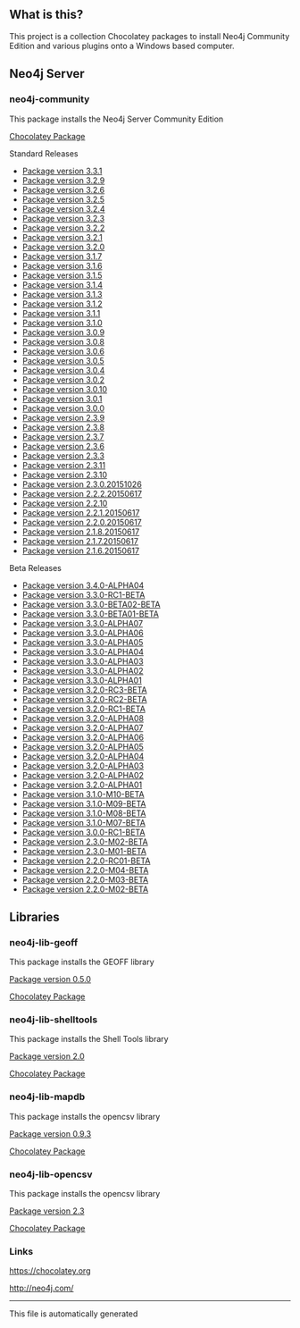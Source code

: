 ## What is this?
This project is a collection Chocolatey packages to install Neo4j Community Edition and various plugins onto a Windows based computer.

## Neo4j Server

### neo4j-community
This package installs the Neo4j Server Community Edition

[Chocolatey Package](https://chocolatey.org/packages/neo4j-community)

Standard Releases
* [Package version 3.3.1](neo4j-community-3.3.1/)
* [Package version 3.2.9](neo4j-community-3.2.9/)
* [Package version 3.2.6](neo4j-community-3.2.6/)
* [Package version 3.2.5](neo4j-community-3.2.5/)
* [Package version 3.2.4](neo4j-community-3.2.4/)
* [Package version 3.2.3](neo4j-community-3.2.3/)
* [Package version 3.2.2](neo4j-community-3.2.2/)
* [Package version 3.2.1](neo4j-community-3.2.1/)
* [Package version 3.2.0](neo4j-community-3.2.0/)
* [Package version 3.1.7](neo4j-community-3.1.7/)
* [Package version 3.1.6](neo4j-community-3.1.6/)
* [Package version 3.1.5](neo4j-community-3.1.5/)
* [Package version 3.1.4](neo4j-community-3.1.4/)
* [Package version 3.1.3](neo4j-community-3.1.3/)
* [Package version 3.1.2](neo4j-community-3.1.2/)
* [Package version 3.1.1](neo4j-community-3.1.1/)
* [Package version 3.1.0](neo4j-community-3.1.0/)
* [Package version 3.0.9](neo4j-community-3.0.9/)
* [Package version 3.0.8](neo4j-community-3.0.8/)
* [Package version 3.0.6](neo4j-community-3.0.6/)
* [Package version 3.0.5](neo4j-community-3.0.5/)
* [Package version 3.0.4](neo4j-community-3.0.4/)
* [Package version 3.0.2](neo4j-community-3.0.2/)
* [Package version 3.0.10](neo4j-community-3.0.10/)
* [Package version 3.0.1](neo4j-community-3.0.1/)
* [Package version 3.0.0](neo4j-community-3.0.0/)
* [Package version 2.3.9](neo4j-community-2.3.9/)
* [Package version 2.3.8](neo4j-community-2.3.8/)
* [Package version 2.3.7](neo4j-community-2.3.7/)
* [Package version 2.3.6](neo4j-community-2.3.6/)
* [Package version 2.3.3](neo4j-community-2.3.3/)
* [Package version 2.3.11](neo4j-community-2.3.11/)
* [Package version 2.3.10](neo4j-community-2.3.10/)
* [Package version 2.3.0.20151026](neo4j-community-2.3.0/)
* [Package version 2.2.2.20150617](neo4j-community-2.2.2/)
* [Package version 2.2.10](neo4j-community-2.2.10/)
* [Package version 2.2.1.20150617](neo4j-community-2.2.1/)
* [Package version 2.2.0.20150617](neo4j-community-2.2.0/)
* [Package version 2.1.8.20150617](neo4j-community-2.1.8/)
* [Package version 2.1.7.20150617](neo4j-community-2.1.7/)
* [Package version 2.1.6.20150617](neo4j-community-2.1.6/)


Beta Releases
* [Package version 3.4.0-ALPHA04](neo4j-community-3.4.0-alpha04/)
* [Package version 3.3.0-RC1-BETA](neo4j-community-3.3.0-rc1-beta/)
* [Package version 3.3.0-BETA02-BETA](neo4j-community-3.3.0-beta02-beta/)
* [Package version 3.3.0-BETA01-BETA](neo4j-community-3.3.0-beta01-beta/)
* [Package version 3.3.0-ALPHA07](neo4j-community-3.3.0-alpha07/)
* [Package version 3.3.0-ALPHA06](neo4j-community-3.3.0-alpha06/)
* [Package version 3.3.0-ALPHA05](neo4j-community-3.3.0-alpha05/)
* [Package version 3.3.0-ALPHA04](neo4j-community-3.3.0-alpha04/)
* [Package version 3.3.0-ALPHA03](neo4j-community-3.3.0-alpha03/)
* [Package version 3.3.0-ALPHA02](neo4j-community-3.3.0-alpha02/)
* [Package version 3.3.0-ALPHA01](neo4j-community-3.3.0-alpha01/)
* [Package version 3.2.0-RC3-BETA](neo4j-community-3.2.0-rc3-beta/)
* [Package version 3.2.0-RC2-BETA](neo4j-community-3.2.0-rc2-beta/)
* [Package version 3.2.0-RC1-BETA](neo4j-community-3.2.0-rc1-beta/)
* [Package version 3.2.0-ALPHA08](neo4j-community-3.2.0-alpha08/)
* [Package version 3.2.0-ALPHA07](neo4j-community-3.2.0-alpha07/)
* [Package version 3.2.0-ALPHA06](neo4j-community-3.2.0-alpha06/)
* [Package version 3.2.0-ALPHA05](neo4j-community-3.2.0-alpha05/)
* [Package version 3.2.0-ALPHA04](neo4j-community-3.2.0-alpha04/)
* [Package version 3.2.0-ALPHA03](neo4j-community-3.2.0-alpha03/)
* [Package version 3.2.0-ALPHA02](neo4j-community-3.2.0-alpha02/)
* [Package version 3.2.0-ALPHA01](neo4j-community-3.2.0-alpha01/)
* [Package version 3.1.0-M10-BETA](neo4j-community-3.1.0-M10-beta/)
* [Package version 3.1.0-M09-BETA](neo4j-community-3.1.0-M09-beta/)
* [Package version 3.1.0-M08-BETA](neo4j-community-3.1.0-M08-beta/)
* [Package version 3.1.0-M07-BETA](neo4j-community-3.1.0-M07-beta/)
* [Package version 3.0.0-RC1-BETA](neo4j-community-3.0.0-RC1-beta/)
* [Package version 2.3.0-M02-BETA](neo4j-community-2.3.0-M02-beta/)
* [Package version 2.3.0-M01-BETA](neo4j-community-2.3.0-M01-beta/)
* [Package version 2.2.0-RC01-BETA](neo4j-community-2.2.0-RC01-beta/)
* [Package version 2.2.0-M04-BETA](neo4j-community-2.2.0-M04-beta/)
* [Package version 2.2.0-M03-BETA](neo4j-community-2.2.0-M03-beta/)
* [Package version 2.2.0-M02-BETA](neo4j-community-2.2.0-M02-beta/)


## Libraries

### neo4j-lib-geoff
This package installs the GEOFF library

[Package version 0.5.0](neo4j-lib-geoff-0.5.0/)

[Chocolatey Package](https://chocolatey.org/packages/neo4j-lib-geoff)


### neo4j-lib-shelltools
This package installs the Shell Tools library

[Package version 2.0](neo4j-lib-shelltools-2.0/)

[Chocolatey Package](https://chocolatey.org/packages/neo4j-lib-shelltools)


### neo4j-lib-mapdb
This package installs the opencsv library

[Package version 0.9.3](neo4j-lib-mapdb-0.9.3/)

[Chocolatey Package](https://chocolatey.org/packages/neo4j-lib-mapdb)


### neo4j-lib-opencsv
This package installs the opencsv library

[Package version 2.3](neo4j-lib-opencsv-2.3/)

[Chocolatey Package](https://chocolatey.org/packages/neo4j-lib-opencsv)


### Links
https://chocolatey.org

http://neo4j.com/

---

This file is automatically generated
